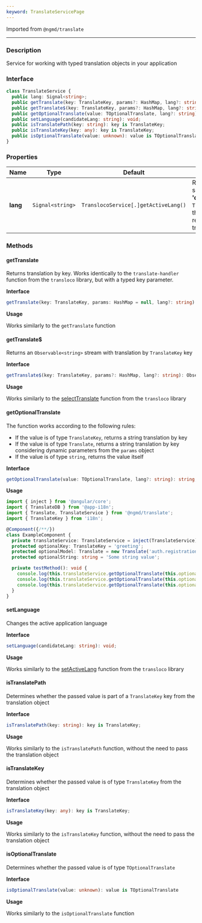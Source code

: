 ```yaml
---
keyword: TranslateServicePage
---
```


Imported from `@ngmd/translate`

---

### Description

Service for working with typed translation objects in your application

### Interface

```ts
class TranslateService {
  public lang: Signal<string>;
  public getTranslate(key: TranslateKey, params?: HashMap, lang?: string): string;
  public getTranslate$(key: TranslateKey, params?: HashMap, lang?: string): Observable<string>;
  public getOptionalTranslate(value: TOptionalTranslate, lang?: string): string;
  public setLanguage(candidateLang: string): void;
  public isTranslatePath(key: string): key is TranslateKey;
  public isTranslateKey(key: any): key is TranslateKey;
  public isOptionalTranslate(value: unknown): value is TOptionalTranslate;
}
```

### Properties

| Name | Type | Default | Description |
|------|------|---------|-------------|
| **lang** | `Signal<string>` | `TranslocoService[.]getActiveLang()` | Returns the current locale of the selected translation language (e.g., **'de'**, **'en'**). Unlike `TranslocoService[.]getActiveLang()`, the `lang` field changes after the request is completed and a new translation map is set |

### Methods

#### getTranslate

Returns translation by key. Works identically to the `translate-handler` function from the `transloco` library, but with a typed key parameter.

**Interface**

```ts
getTranslate(key: TranslateKey, params: HashMap = null, lang?: string): string;
```

**Usage**

Works similarly to the `getTranslate` function

#### getTranslate$

Returns an `Observable<string>` stream with translation by `TranslateKey` key

**Interface**

```ts
getTranslate$(key: TranslateKey, params?: HashMap, lang?: string): Observable<string>;
```

**Usage**

Works similarly to the [selectTranslate](https://jsverse.gitbook.io/transloco/core-concepts/translation-api#selecttranslate) function from the `transloco` library

#### getOptionalTranslate

The function works according to the following rules:

  - If the value is of type `TranslateKey`, returns a string translation by key
  - If the value is of type `Translate`, returns a string translation by key considering dynamic parameters from the `params` object
  - If the value is of type `string`, returns the value itself

**Interface**

```ts
getOptionalTranslate(value: TOptionalTranslate, lang?: string): string;
```

**Usage**

```ts
import { inject } from '@angular/core';
import { TranslateDB } from '@app-i18n';
import { Translate, TranslateService } from '@ngmd/translate';
import { TranslateKey } from 'i18n';

@Component({/**/})
class ExampleComponent {
  private translateService: TranslateService = inject(TranslateService);
  protected optionalKey: TranslateKey = 'greeting';
  protected optionalModel: Translate = new Translate('auth.registration-btn');
  protected optionalString: string = 'Some string value';

  private testMethod(): void {
    console.log(this.translateService.getOptionalTranslate(this.optionalKey)); // 'Hello world !'
    console.log(this.translateService.getOptionalTranslate(this.optionalModel)); // 'Registration'
    console.log(this.translateService.getOptionalTranslate(this.optionalString)); // 'Some string value'
  }
}
```

#### setLanguage

Changes the active application language

**Interface**

```ts
setLanguage(candidateLang: string): void;
```

**Usage**

Works similarly to the [setActiveLang](https://jsverse.gitbook.io/transloco/core-concepts/language-api#setactivelang) function from the `transloco` library

#### isTranslatePath

Determines whether the passed value is part of a `TranslateKey` key from the translation object

**Interface**

```ts
isTranslatePath(key: string): key is TranslateKey;
```

**Usage**

Works similarly to the `isTranslatePath` function, without the need to pass the translation object

#### isTranslateKey

Determines whether the passed value is of type `TranslateKey` from the translation object

**Interface**

```ts
isTranslateKey(key: any): key is TranslateKey;
```

**Usage**

Works similarly to the `isTranslateKey` function, without the need to pass the translation object

#### isOptionalTranslate

Determines whether the passed value is of type `TOptionalTranslate`

**Interface**

```ts
isOptionalTranslate(value: unknown): value is TOptionalTranslate
```

**Usage**

Works similarly to the `isOptionalTranslate` function

